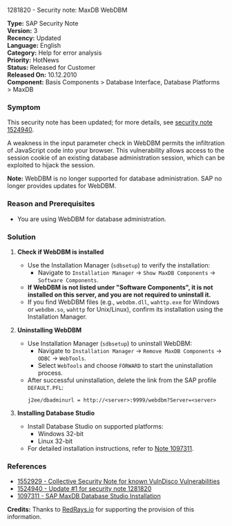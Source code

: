 1281820 - Security note: MaxDB WebDBM

**Type:** SAP Security Note  
**Version:** 3  
**Recency:** Updated  
**Language:** English  
**Category:** Help for error analysis  
**Priority:** HotNews  
**Status:** Released for Customer  
**Released On:** 10.12.2010  
**Component:** Basis Components > Database Interface, Database Platforms > MaxDB

### Symptom
This security note has been updated; for more details, see [security note 1524940](https://me.sap.com/notes/1524940).

A weakness in the input parameter check in WebDBM permits the infiltration of JavaScript code into your browser. This vulnerability allows access to the session cookie of an existing database administration session, which can be exploited to hijack the session.

**Note:** WebDBM is no longer supported for database administration. SAP no longer provides updates for WebDBM.

### Reason and Prerequisites
- You are using WebDBM for database administration.

### Solution

1. **Check if WebDBM is installed**
   - Use the Installation Manager (`sdbsetup`) to verify the installation:
     - Navigate to `Installation Manager` -> `Show MaxDB Components` -> `Software Components`.
   - **If WebDBM is not listed under "Software Components", it is not installed on this server, and you are not required to uninstall it.**
   - If you find WebDBM files (e.g., `webdbm.dll`, `wahttp.exe` for Windows or `webdbm.so`, `wahttp` for Unix/Linux), confirm its installation using the Installation Manager.

2. **Uninstalling WebDBM**
   - Use Installation Manager (`sdbsetup`) to uninstall WebDBM:
     - Navigate to `Installation Manager` -> `Remove MaxDB Components` -> `ODBC` -> `WebTools`.
     - Select `WebTools` and choose `FORWARD` to start the uninstallation process.
   - After successful uninstallation, delete the link from the SAP profile `DEFAULT.PFL`:
     ```plaintext
     j2ee/dbadminurl = http://<server>:9999/webdbm?Server=<server>
     ```

3. **Installing Database Studio**
   - Install Database Studio on supported platforms:
     - Windows 32-bit
     - Linux 32-bit
   - For detailed installation instructions, refer to [Note 1097311](https://me.sap.com/notes/1097311).

### References
- [1552929 - Collective Security Note for known VulnDisco Vulnerabilities](https://me.sap.com/notes/1552929)
- [1524940 - Update #1 for security note 1281820](https://me.sap.com/notes/1524940)
- [1097311 - SAP MaxDB Database Studio Installation](https://me.sap.com/notes/1097311)

**Credits:** Thanks to [RedRays.io](https://redrays.io) for supporting the provision of this information.